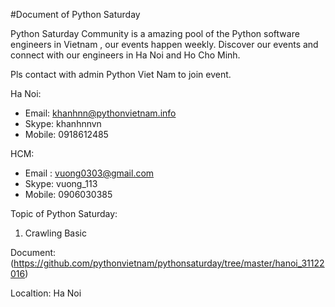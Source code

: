 #Document of Python Saturday

Python Saturday Community is a amazing pool of the Python software engineers in Vietnam , our events happen weekly. 
Discover our events and connect with our engineers in Ha Noi and Ho Cho Minh.

Pls contact with admin Python Viet Nam to join event.

Ha Noi:
- Email: khanhnn@pythonvietnam.info
- Skype: khanhnnvn
- Mobile: 0918612485

HCM:
- Email : vuong0303@gmail.com
- Skype: vuong_113
- Mobile: 0906030385

Topic of Python Saturday:

1. Crawling Basic

  Document: (https://github.com/pythonvietnam/pythonsaturday/tree/master/hanoi_31122016)

  Localtion: Ha Noi
